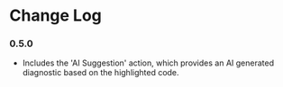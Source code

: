 # Change Log

### 0.5.0
- Includes the 'AI Suggestion' action, which provides an AI generated diagnostic based on the highlighted code.